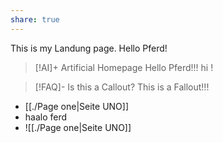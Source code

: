 ```yaml
---
share: true
---
```


This is my Landung page. Hello Pferd!
> [!AI]+ Artificial Homepage
> Hello Pferd!!!
> hi !


> [!FAQ]- Is this a Callout?
> This is a Fallout!!!



- [[./Page one|Seite UNO]]
- haalo ferd
- ![[./Page one|Seite UNO]]